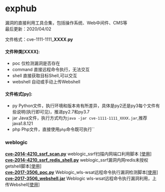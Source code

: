 # exphub
漏洞的直接利用工具合集，包括操作系统、Web中间件、CMS等  
最后更新：2020/04/02  

文件格式：cve-1111-1111_**XXXX**.**py** 
#### 文件种类[XXXX]:  
- poc 仅检测漏洞是否存在
- command 直接远程命令执行，无法交互
- shell 直接获取目标Shell,可以交互
- webshell 自动或手动上传Webshell
#### 文件格式[py]: 
- py Python文件，执行环境和版本肯有所差异，具体是py2还是py3每个文件有些说明(执行即可见)，推进py2.7和py3.7
- jar Java文件，执行方式均为`java -jar cve-1111-1111_XXXX.jar`,推荐java1.8.121
- php Php文件，直接使用`php`命令既可执行``


### weblogic
[**cve-2014-4210_ssrf_scan.py**](https://github.com/zhzyker/exphub/blob/master/weblogic/cve-2014-4210_ssrf_scan.py) weblogic_ssrf扫描内网端口利用脚本 [[使用]](https://freeerror.org/d/483-ssrf)  
[**cve-2014-4210_ssrf_redis_shell.py**](https://github.com/zhzyker/exphub/blob/master/weblogic/cve-2014-4210_ssrf_redis_shell.py) weblogic_ssrf漏洞内网redis未授权getshell脚本[[使用]](https://freeerror.org/d/483-ssrf)  
[**cve-2017-3506_poc.py**](https://github.com/zhzyker/exphub/blob/master/weblogic/cve-2017-3506_poc.py) Weblogic_wls-wsat远程命令执行漏洞检测脚本[[使用]](https://freeerror.org/d/468-cve-2017-3506-weblogic-wls-wsat)  
[**cve-2017-3506_webshell.jar**](https://github.com/zhzyker/exphub/blob/master/weblogic/cve-2017-3506_webshell.jar) Weblogic wls-wsat远程命令执行漏洞利用，上传Webshell[[使用]](https://freeerror.org/d/468-cve-2017-3506-weblogic-wls-wsat)  
